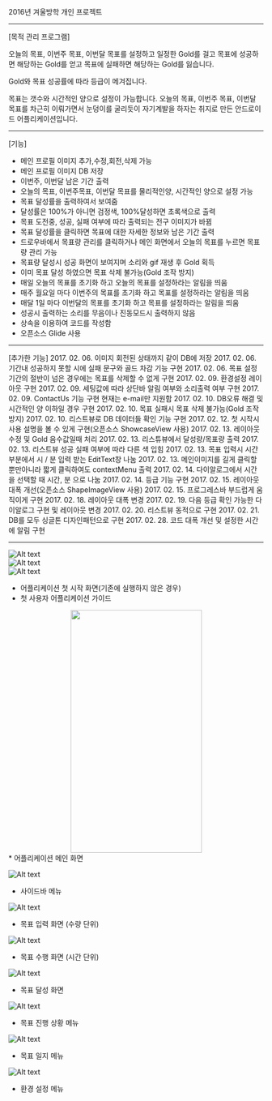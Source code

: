 2016년 겨울방학 개인 프로젝트

---

[목적 관리 프로그램]

오늘의 목표, 이번주 목표, 이번달 목표를 설정하고
일정한 Gold를 걸고 목표에 성공하면 해당하는 Gold를 얻고
목표에 실패하면 해당하는 Gold를 잃습니다.

Gold와 목표 성공률에 따라 등급이 메겨집니다.

목표는 갯수와 시간적인 양으로 설정이 가능합니다.
오늘의 목표, 이번주 목표, 이번달 목표를 차근히 이뤄가면서
눈덩이를 굴리듯이 자기계발을 하자는 취지로 만든 안드로이드 어플리케이션입니다.

---

[기능]
* 메인 프로필 이미지 추가,수정,회전,삭제 가능
* 메인 프로필 이미지 DB 저장
* 이번주, 이번달 남은 기간 출력
* 오늘의 목표, 이번주목표, 이번달 목표를 물리적인양, 시간적인 양으로 설정 가능
* 목표 달성률을 출력하여서 보여줌
* 달성률은 100%가 아니면 검정색, 100%달성하면 초록색으로 출력
* 목표 도전중, 성공, 실패 여부에 따라 출력되는 전구 이미지가 바뀜
* 목표 달성률을 클릭하면 목표에 대한 자세한 정보와 남은 기간 출력
* 드로우바에서 목표량 관리를 클릭하거나 메인 화면에서 오늘의 목표를 누르면 목표량 관리 가능
* 목표량 달성시 성공 화면이 보여지며 소리와 gif 재생 후 Gold 획득
* 이미 목표 달성 하였으면 목표 삭제 불가능(Gold 조작 방지)
* 매일 오늘의 목표를 초기화 하고 오늘의 목표를 설정하라는 알림을 띄움
* 매주 월요일 마다 이번주의 목표를 초기화 하고 목표를 설정하라는 알림을 띄움
* 매달 1일 마다 이번달의 목표를 초기화 하고 목표를 설정하라는 알림을 띄움
* 성공시 출력하는 소리를 무음이나 진동모드시 출력하지 않음
* 상속을 이용하여 코드를 작성함
* 오픈소스 Glide 사용

---

[추가한 기능]
2017. 02. 06.  이미지 회전된 상태까지 같이 DB에 저장
2017. 02. 06.  기간내 성공하지 못할 시에 실패 문구와 골드 차감 기능 구현
2017. 02. 06.  목표 설정 기간의 절반이 넘은 경우에는 목표를 삭제할 수 없게 구현
2017. 02. 09.  환경설정 레이아웃 구현
2017. 02. 09.  세팅값에 따라 상단바 알림 여부와 소리출력 여부 구현
2017. 02. 09.  ContactUs 기능 구현 현재는 e-mail만 지원함
2017. 02. 10.  DB오류 해결 및 시간적인 양 이하일 경우 구현
2017. 02. 10.  목표 실패시 목표 삭제 불가능(Gold 조작 방지)
2017. 02. 10.  리스트뷰로 DB 데이터들 확인 기능 구현
2017. 02. 12.  첫 시작시 사용 설명을 볼 수 있게 구현(오픈소스 ShowcaseView 사용)
2017. 02. 13.  레이아웃 수정 및 Gold 음수값일때 처리
2017. 02. 13.  리스튜뷰에서 달성량/목표량 출력
2017. 02. 13.  리스트뷰 성공 실패 여부에 따라 다른 색 입힘
2017. 02. 13.  목표 입력시 시간 부분에서 시 / 분 입력 받는 EditText창 나눔
2017. 02. 13.  메인이미지를 길게 클릭할 뿐만아니라 짧게 클릭하여도 contextMenu 출력
2017. 02. 14.  다이알로그에서 시간을 선택할 때 시간, 분 으로 나눔
2017. 02. 14.  등급 기능 구현
2017. 02. 15.  레이아웃 대폭 개선(오픈소스 ShapeImageView 사용)
2017. 02. 15.  프로그레스바 부드럽게 움직이게 구현
2017. 02. 18.  레이아웃 대폭 변경
2017. 02. 19.  다음 등급 확인 가능한 다이알로그 구현 및 레이아웃 변경
2017. 02. 20.  리스트뷰 동적으로 구현
2017. 02. 21.  DB를 모두 싱글톤 디자인패턴으로 구현
2017. 02. 28.  코드 대폭 개선 및 설정한 시간에 알림 구현

---

![Alt text](/res/readme1.png)  
![Alt text](/res/readme2.png)  
![Alt text](/res/readme3.png)  
* 어플리케이션 첫 시작 화면(기존에 실행하지 않은 경우)  
* 첫 사용자 어플리케이션 가이드  

<center><img src="/res/readme3_2.png" width="259" height="479"></center>
* 어플리케이션 메인 화면  

![Alt text](/res/readme4.png)  
* 사이드바 메뉴  

![Alt text](/res/readme5.png)  
* 목표 입력 화면 (수량 단위)  

![Alt text](/res/readme6.png)  
* 목표 수행 화면 (시간 단위)  

![Alt text](/res/readme7.png)  
* 목표 달성 화면  

![Alt text](/res/readme8.png)  
* 목표 진행 상황 메뉴  

![Alt text](/res/readme9.png)  
* 목표 일지 메뉴  

![Alt text](/res/readme10.png)  
* 환경 설정 메뉴  
